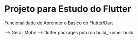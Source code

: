 # Projeto para Estudo do Flutter

Funcionalidade de Aprender o Basico do Flutter/Dart

--> Gerar Mobx 
   --> flutter packages pub run build_runner build
